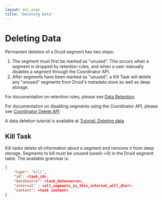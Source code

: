 ```yaml
---
layout: doc_page
title: "Deleting Data"
---
```


<!--
  ~ Licensed to the Apache Software Foundation (ASF) under one
  ~ or more contributor license agreements.  See the NOTICE file
  ~ distributed with this work for additional information
  ~ regarding copyright ownership.  The ASF licenses this file
  ~ to you under the Apache License, Version 2.0 (the
  ~ "License"); you may not use this file except in compliance
  ~ with the License.  You may obtain a copy of the License at
  ~
  ~   http://www.apache.org/licenses/LICENSE-2.0
  ~
  ~ Unless required by applicable law or agreed to in writing,
  ~ software distributed under the License is distributed on an
  ~ "AS IS" BASIS, WITHOUT WARRANTIES OR CONDITIONS OF ANY
  ~ KIND, either express or implied.  See the License for the
  ~ specific language governing permissions and limitations
  ~ under the License.
  -->

# Deleting Data

Permanent deletion of a Druid segment has two steps:

1. The segment must first be marked as "unused". This occurs when a segment is dropped by retention rules, and when a user manually disables a segment through the Coordinator API.
2. After segments have been marked as "unused", a Kill Task will delete any "unused" segments from Druid's metadata store as well as deep storage.

For documentation on retention rules, please see [Data Retention](../operations/rule-configuration.html).

For documentation on disabling segments using the Coordinator API, please see [Coordinator Delete API](../operations/api-reference.html#coordinator-delete)

A data deletion tutorial is available at [Tutorial: Deleting data](../tutorials/tutorial-delete-data.html)

## Kill Task

Kill tasks delete all information about a segment and removes it from deep storage. Segments to kill must be unused
(used==0) in the Druid segment table. The available grammar is:

```json
{
    "type": "kill",
    "id": <task_id>,
    "dataSource": <task_datasource>,
    "interval" : <all_segments_in_this_interval_will_die!>,
    "context": <task context>
}
```
